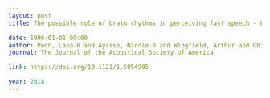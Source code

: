 ```yaml
---
layout: post
title: The possible role of brain rhythms in perceiving fast speech - Evidence from adult aging

date: 1996-01-01 00:00
author: Penn, Lana R and Ayasse, Nicole D and Wingfield, Arthur and Ghitza, Oded
journal: The Journal of the Acoustical Society of America

link: https://doi.org/10.1121/1.5054905

year: 2018
---
```



